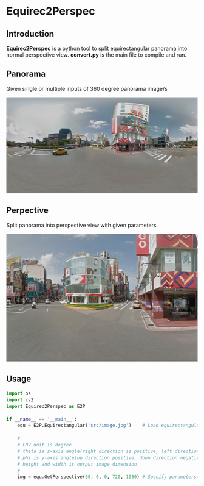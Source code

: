 # Equirec2Perspec
## Introduction
<strong>Equirec2Perspec</strong> is a python tool to split equirectangular panorama into normal perspective view.
<strong>convert.py</strong> is the main file to compile and run.

## Panorama
Given single or multiple inputs of 360 degree panorama image/s
<center><img src="src/image.jpg"></center>

## Perpective
Split panorama into perspective view with given parameters
<center><img src="src/perspective.jpg"></center>

## Usage
```python
import os
import cv2 
import Equirec2Perspec as E2P 

if __name__ == '__main__':
    equ = E2P.Equirectangular('src/image.jpg')    # Load equirectangular image
    
    #
    # FOV unit is degree 
    # theta is z-axis angle(right direction is positive, left direction is negative)
    # phi is y-axis angle(up direction positive, down direction negative)
    # height and width is output image dimension 
    #
    img = equ.GetPerspective(60, 0, 0, 720, 1080) # Specify parameters(FOV, theta, phi, height, width)
```

